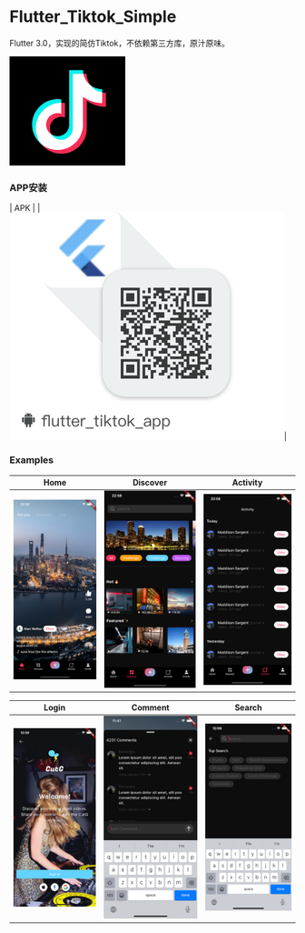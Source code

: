 # Flutter_Tiktok_Simple

Flutter 3.0，实现的简仿Tiktok，不依赖第三方库，原汁原味。

![image](https://github.com/developerjet/Flutter_Tiktok_Simple/blob/main/ScreenShot/Tiktok_logo.png)


### APP安装
| APK |
|![image](https://github.com/developerjet/Flutter_Tiktok_Simple/blob/main/ScreenShot/apk_install.jpg)|

 ### Examples
| Home | Discover | Activity |
| -- | -- | -- |
|![image](https://github.com/developerjet/Flutter_Tiktok_Simple/blob/main/ScreenShot/iPhone_01.png)|![image](https://github.com/developerjet/Flutter_Tiktok_Simple/blob/main/ScreenShot/iPhone_02.png)|![image](https://github.com/developerjet/Flutter_Tiktok_Simple/blob/main/ScreenShot/iPhone_03.png)|

| Login | Comment | Search |
| -- | -- | -- |
|![image](https://github.com/developerjet/Flutter_Tiktok_Simple/blob/main/ScreenShot/iPhone_04.png)|![image](https://github.com/developerjet/Flutter_Tiktok_Simple/blob/main/ScreenShot/iPhone_05.png)|![image](https://github.com/developerjet/Flutter_Tiktok_Simple/blob/main/ScreenShot/iPhone_06.png)|
 
